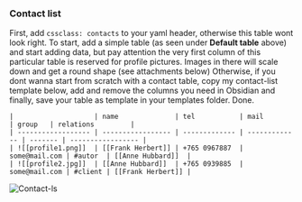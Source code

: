 ### Contact list

First, add `cssclass: contacts` to your yaml header, otherwise this table wont look right.
To start, add a simple table (as seen under **Default table** above) and start adding data, but pay attention the very first column of this particular table is reserved for profile pictures. Images in there will scale down and get a round shape (see attachments below)
Otherwise, if you dont wanna start from scratch with a contact table, copy my contact-list template below, add and remove the columns you need in Obsidian and finally, save your table as template in your templates folder. Done.

```
|                    | name              | tel           | mail          | group   | relations         |
| ------------------ | ----------------- | ------------- | ------------- | ------- | ----------------- |
| ![[profile1.png]]  | [[Frank Herbert]] | +765 0967887  | some@mail.com | #autor  | [[Anne Hubbard]]  |
| ![[profile2.jpg]]  | [[Anne Hubbard]]  | +765 0939885  | some@mail.com | #client | [[Frank Herbert]] |
```

![Contact-ls](https://user-images.githubusercontent.com/48620536/228630560-99585883-7b52-4760-ac43-80b67caaf8b4.png)

